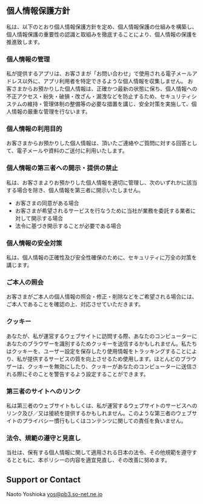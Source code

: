 ## 個人情報保護方針

私は、以下のとおり個人情報保護方針を定め、個人情報保護の仕組みを構築し、個人情報保護の重要性の認識と取組みを徹底することにより、個人情報の保護を推進致します。

### 個人情報の管理

私が提供するアプリは、お客さまが「お問い合わせ」で使用される電子メールアドレス以外に、アプリ利用者を特定できるような個人情報を収集しません。
お客さまからお預かりした個人情報は、正確かつ最新の状態に保ち、個人情報への不正アクセス・紛失・破損・改ざん・漏洩などを防止するため、セキュリティシステムの維持・管理体制の整備等の必要な措置を講じ、安全対策を実施して、個人情報の厳重な管理を行ないます。

### 個人情報の利用目的

お客さまからお預かりした個人情報は、頂いたご連絡やご質問に対する回答として、電子メールや資料のご送付に利用いたします。

### 個人情報の第三者への開示・提供の禁止

私は、お客さまよりお預かりした個人情報を適切に管理し、次のいずれかに該当する場合を除き、個人情報を第三者に開示いたしません。
- お客さまの同意がある場合
- お客さまが希望されるサービスを行なうために当社が業務を委託する業者に対して開示する場合
- 法令に基づき開示することが必要である場合

### 個人情報の安全対策

私は、個人情報の正確性及び安全性確保のために、セキュリティに万全の対策を講じます。

### ご本人の照会

お客さまがご本人の個人情報の照会・修正・削除などをご希望される場合には、ご本人であることを確認の上、対応させていただきます。

### クッキー

あなたが、私が運営するウェブサイトに訪問する際、あなたのコンピューターにあなたのブラウザーを識別するためクッキーを送信するかもしれません。私たちはクッキーを、ユーザー設定を保存したり使用情報をトラッキングすることにより、私が提供するサービスの質を向上させるため使用します。ほとんどのブラウザーは、クッキーを無効にしたり、クッキーがあなたのコンピューターに送信される際にそのことを警告するよう設定することができます。

### 第三者のサイトへのリンク

私は第三者のウェブサイトもしくは、私が運営するウェブサイトのサービスへのリンク及び／又は接続を提供するかもしれません。このような第三者のウェブサイトのプライバシー慣行もしくはコンテンツに関しての責任を負いません。

### 法令、規範の遵守と見直し

当社は、保有する個人情報に関して適用される日本の法令、その他規範を遵守するとともに、本ポリシーの内容を適宜見直し、その改善に努めます。


## Support or Contact
Naoto Yoshioka yos@pb3.so-net.ne.jp
